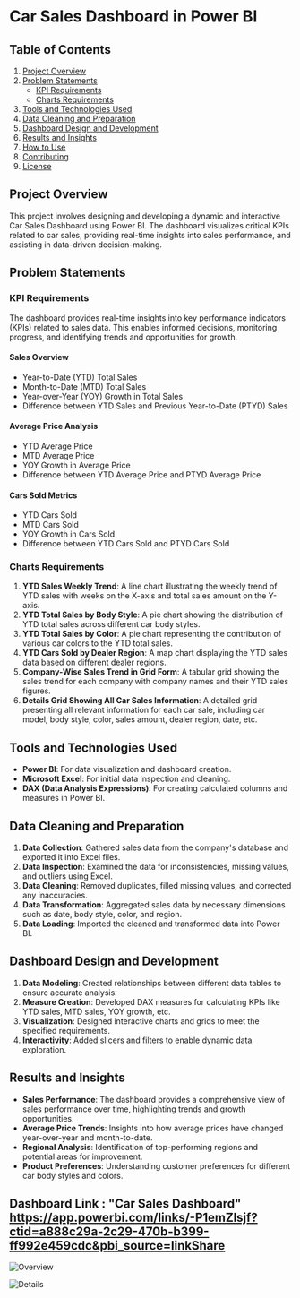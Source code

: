 # Car Sales Dashboard in Power BI

## Table of Contents
1. [Project Overview](#project-overview)
2. [Problem Statements](#problem-statements)
    - [KPI Requirements](#kpi-requirements)
    - [Charts Requirements](#charts-requirements)
3. [Tools and Technologies Used](#tools-and-technologies-used)
4. [Data Cleaning and Preparation](#data-cleaning-and-preparation)
5. [Dashboard Design and Development](#dashboard-design-and-development)
6. [Results and Insights](#results-and-insights)
7. [How to Use](#how-to-use)
8. [Contributing](#contributing)
9. [License](#license)

## Project Overview
This project involves designing and developing a dynamic and interactive Car Sales Dashboard using Power BI. The dashboard visualizes critical KPIs related to car sales, providing real-time insights into sales performance, and assisting in data-driven decision-making.

## Problem Statements

### KPI Requirements
The dashboard provides real-time insights into key performance indicators (KPIs) related to sales data. This enables informed decisions, monitoring progress, and identifying trends and opportunities for growth.

#### Sales Overview
- Year-to-Date (YTD) Total Sales
- Month-to-Date (MTD) Total Sales
- Year-over-Year (YOY) Growth in Total Sales
- Difference between YTD Sales and Previous Year-to-Date (PTYD) Sales

#### Average Price Analysis
- YTD Average Price
- MTD Average Price
- YOY Growth in Average Price
- Difference between YTD Average Price and PTYD Average Price

#### Cars Sold Metrics
- YTD Cars Sold
- MTD Cars Sold
- YOY Growth in Cars Sold
- Difference between YTD Cars Sold and PTYD Cars Sold

### Charts Requirements
1. **YTD Sales Weekly Trend**: A line chart illustrating the weekly trend of YTD sales with weeks on the X-axis and total sales amount on the Y-axis.
2. **YTD Total Sales by Body Style**: A pie chart showing the distribution of YTD total sales across different car body styles.
3. **YTD Total Sales by Color**: A pie chart representing the contribution of various car colors to the YTD total sales.
4. **YTD Cars Sold by Dealer Region**: A map chart displaying the YTD sales data based on different dealer regions.
5. **Company-Wise Sales Trend in Grid Form**: A tabular grid showing the sales trend for each company with company names and their YTD sales figures.
6. **Details Grid Showing All Car Sales Information**: A detailed grid presenting all relevant information for each car sale, including car model, body style, color, sales amount, dealer region, date, etc.

## Tools and Technologies Used
- **Power BI**: For data visualization and dashboard creation.
- **Microsoft Excel**: For initial data inspection and cleaning.
- **DAX (Data Analysis Expressions)**: For creating calculated columns and measures in Power BI.

## Data Cleaning and Preparation
1. **Data Collection**: Gathered sales data from the company's database and exported it into Excel files.
2. **Data Inspection**: Examined the data for inconsistencies, missing values, and outliers using Excel.
3. **Data Cleaning**: Removed duplicates, filled missing values, and corrected any inaccuracies.
4. **Data Transformation**: Aggregated sales data by necessary dimensions such as date, body style, color, and region.
5. **Data Loading**: Imported the cleaned and transformed data into Power BI.

## Dashboard Design and Development
1. **Data Modeling**: Created relationships between different data tables to ensure accurate analysis.
2. **Measure Creation**: Developed DAX measures for calculating KPIs like YTD sales, MTD sales, YOY growth, etc.
3. **Visualization**: Designed interactive charts and grids to meet the specified requirements.
4. **Interactivity**: Added slicers and filters to enable dynamic data exploration.

## Results and Insights
- **Sales Performance**: The dashboard provides a comprehensive view of sales performance over time, highlighting trends and growth opportunities.
- **Average Price Trends**: Insights into how average prices have changed year-over-year and month-to-date.
- **Regional Analysis**: Identification of top-performing regions and potential areas for improvement.
- **Product Preferences**: Understanding customer preferences for different car body styles and colors.

## Dashboard Link : "Car Sales Dashboard" https://app.powerbi.com/links/-P1emZlsjf?ctid=a888c29a-2c29-470b-b399-ff992e459cdc&pbi_source=linkShare

![Overview](https://github.com/VinithaDayalan/Car-Sales-Dashboard/assets/167068287/b4a69fdc-f7f9-44a7-8c43-3988a217dac7)

![Details](https://github.com/VinithaDayalan/Car-Sales-Dashboard/assets/167068287/35973654-0caf-4a67-b781-9f68ae58ac2f)
